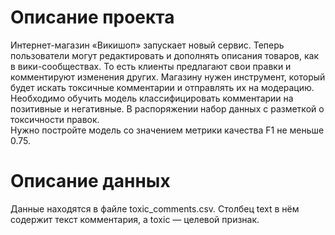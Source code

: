 # Описание проекта
Интернет-магазин «Викишоп» запускает новый сервис. Теперь пользователи могут редактировать и дополнять описания товаров, как в вики-сообществах. То есть клиенты предлагают свои правки и комментируют изменения других. Магазину нужен инструмент, который будет искать токсичные комментарии и отправлять их на модерацию. Необходимо обучить модель классифицировать комментарии на позитивные и негативные. В распоряжении набор данных с разметкой о токсичности правок.<br>
Нужно постройте модель со значением метрики качества F1 не меньше 0.75. 
# Описание данных
Данные находятся в файле toxic_comments.csv. 
Столбец text в нём содержит текст комментария, а toxic — целевой признак.
